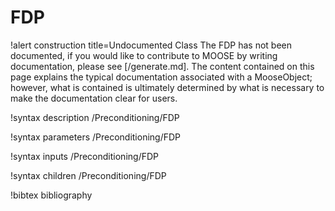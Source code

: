 <!-- MOOSE Documentation Stub: Remove this when content is added. -->

# FDP

!alert construction title=Undocumented Class
The FDP has not been documented, if you would like to contribute to MOOSE by
writing documentation, please see [/generate.md]. The content contained on this page explains
the typical documentation associated with a MooseObject; however, what is contained is ultimately
determined by what is necessary to make the documentation clear for users.

!syntax description /Preconditioning/FDP

!syntax parameters /Preconditioning/FDP

!syntax inputs /Preconditioning/FDP

!syntax children /Preconditioning/FDP

!bibtex bibliography

